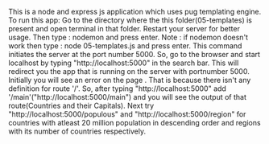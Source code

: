 This is a node and express js application which uses pug templating engine.
 To run this app:
	Go to the directory where the this folder(05-templates) is present and open terminal in that folder.
	Restart your server for better usage.
	Then type : nodemon and press enter.
	Note : if nodemon doesn't work then type : node 05-templates.js and press enter.
	This command initiates the server at the port number 5000.
	So, go to the browser and start localhost by typing "http://localhost:5000" in the search bar.
	This will redirect you the app that is running on the server with portnumber 5000.
	Initially you will see an error on the page . That is because there isn't any definition for route '/'.
	So, after typing "http://localhost:5000" add '/main'("http://localhost:5000/main") and you will see the output of that route(Countries and their Capitals).
	Next try "http://localhost:5000/populous" and "http://localhost:5000/region" for countries with atleast 20 million population in descending order and regions with its number of countries respectively.
 	